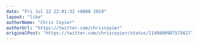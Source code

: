 ```yaml
---
date: "Fri Jul 12 22:01:32 +0000 2019"
layout: "like"
authorName: "Chris Coyier"
authorUrl: "https://twitter.com/chriscoyier"
originalPost: "https://twitter.com/chriscoyier/status/1149800987575627776"
---
```

